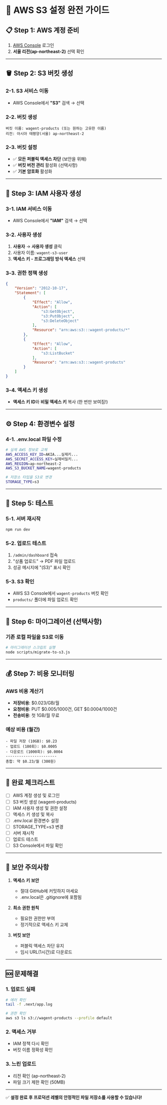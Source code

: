 # 🚀 AWS S3 설정 완전 가이드

## 📋 Step 1: AWS 계정 준비
1. [AWS Console](https://aws.amazon.com/console/) 로그인
2. **서울 리전(ap-northeast-2)** 선택 확인

---

## 🪣 Step 2: S3 버킷 생성

### 2-1. S3 서비스 이동
- AWS Console에서 **"S3"** 검색 → 선택

### 2-2. 버킷 생성
```
버킷 이름: wagent-products (또는 원하는 고유한 이름)
리전: 아시아 태평양(서울) ap-northeast-2
```

### 2-3. 버킷 설정
- ✅ **모든 퍼블릭 액세스 차단** (보안을 위해)
- ✅ **버킷 버전 관리** 활성화 (선택사항)
- ✅ **기본 암호화** 활성화

---

## 👤 Step 3: IAM 사용자 생성

### 3-1. IAM 서비스 이동
- AWS Console에서 **"IAM"** 검색 → 선택

### 3-2. 사용자 생성
1. **사용자** → **사용자 생성** 클릭
2. 사용자 이름: `wagent-s3-user`
3. **액세스 키 - 프로그래밍 방식 액세스** 선택

### 3-3. 권한 정책 생성
```json
{
    "Version": "2012-10-17",
    "Statement": [
        {
            "Effect": "Allow",
            "Action": [
                "s3:GetObject",
                "s3:PutObject",
                "s3:DeleteObject"
            ],
            "Resource": "arn:aws:s3:::wagent-products/*"
        },
        {
            "Effect": "Allow",
            "Action": [
                "s3:ListBucket"
            ],
            "Resource": "arn:aws:s3:::wagent-products"
        }
    ]
}
```

### 3-4. 액세스 키 생성
- **액세스 키 ID**와 **비밀 액세스 키** 복사 (한 번만 보여짐!)

---

## ⚙️ Step 4: 환경변수 설정

### 4-1. .env.local 파일 수정
```bash
# 실제 AWS 정보로 교체
AWS_ACCESS_KEY_ID=AKIA...실제키...
AWS_SECRET_ACCESS_KEY=실제비밀키...
AWS_REGION=ap-northeast-2
AWS_S3_BUCKET_NAME=wagent-products

# 저장소 타입을 S3로 변경
STORAGE_TYPE=s3
```

---

## 🧪 Step 5: 테스트

### 5-1. 서버 재시작
```bash
npm run dev
```

### 5-2. 업로드 테스트
1. `/admin/dashboard` 접속
2. "상품 업로드" → PDF 파일 업로드
3. 성공 메시지에 "(S3)" 표시 확인

### 5-3. S3 확인
- AWS S3 Console에서 `wagent-products` 버킷 확인
- `products/` 폴더에 파일 업로드 확인

---

## 🔄 Step 6: 마이그레이션 (선택사항)

### 기존 로컬 파일을 S3로 이동
```bash
# 마이그레이션 스크립트 실행
node scripts/migrate-to-s3.js
```

---

## 💰 Step 7: 비용 모니터링

### AWS 비용 계산기
- **저장비용**: $0.023/GB/월
- **요청비용**: PUT $0.005/1000건, GET $0.0004/1000건
- **전송비용**: 첫 1GB/월 무료

### 예상 비용 (월간)
```
- 파일 저장 (10GB): $0.23
- 업로드 (100회): $0.0005  
- 다운로드 (1000회): $0.0004
-----------------------
총합: 약 $0.23/월 (300원)
```

---

## 🎯 완료 체크리스트

- [ ] AWS 계정 생성 및 로그인
- [ ] S3 버킷 생성 (wagent-products)
- [ ] IAM 사용자 생성 및 권한 설정
- [ ] 액세스 키 생성 및 복사
- [ ] .env.local 환경변수 설정
- [ ] STORAGE_TYPE=s3 변경
- [ ] 서버 재시작
- [ ] 업로드 테스트
- [ ] S3 Console에서 파일 확인

---

## 🚨 보안 주의사항

1. **액세스 키 보안**
   - 절대 GitHub에 커밋하지 마세요
   - .env.local은 .gitignore에 포함됨

2. **최소 권한 원칙**
   - 필요한 권한만 부여
   - 정기적으로 액세스 키 교체

3. **버킷 보안**
   - 퍼블릭 액세스 차단 유지
   - 임시 URL(1시간)로 다운로드

---

## 🆘 문제해결

### 1. 업로드 실패
```bash
# 에러 확인
tail -f .next/app.log

# 권한 확인
aws s3 ls s3://wagent-products --profile default
```

### 2. 액세스 거부
- IAM 정책 다시 확인
- 버킷 이름 정확성 확인

### 3. 느린 업로드
- 리전 확인 (ap-northeast-2)
- 파일 크기 제한 확인 (50MB)

---

✅ **설정 완료 후 프로덕션 레벨의 안정적인 파일 저장소를 사용할 수 있습니다!**